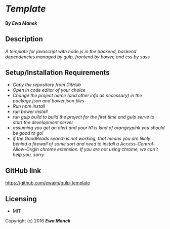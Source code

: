 # _Template_

#### By _Ewa Manek_

## Description

_A template for javascript with node.js in the backend, backend dependencies managed by gulp, frontend by bower, and css by sass_

## Setup/Installation Requirements

* _Copy the repository from GitHub_
* _Open in code editor of your choice_
* _Change the project name (and other info as necessary) in the package.json and bower.json files_
* _Run npm install_
* _run bower install_
* _run gulp build to build the project for the first time and gulp serve to start the development server_
* _assuming you get an alert and your h1 is kind of orangeypink you should be good to go!_
* _if the GoodReads search is not working, that means you are likely behind a firewall of some sort and need to install a Access-Control-Allow-Origin chrome extension. If you are not using chrome, we can't help you, sorry_

## GitHub link

https://github.com/ewajm/gulp-template

## Licensing

* MIT

Copyright (c) 2016 **_Ewa Manek_**
